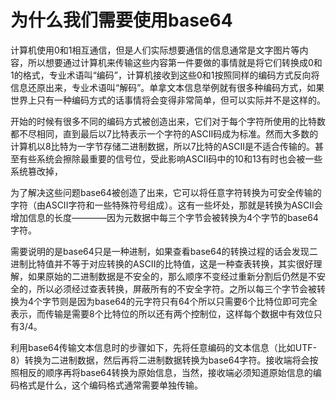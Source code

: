 # 为什么我们需要使用base64

计算机使用0和1相互通信，但是人们实际想要通信的信息通常是文字图片等内容，所以想要通过计算机来传输这些内容第一件要做的事情就是将它们转换成0和1的格式，专业术语叫“编码”，计算机接收到这些0和1按照同样的编码方式反向将信息还原出来，专业术语叫“解码”。单拿文本信息举例就有很多种编码方式，如果世界上只有一种编码方式的话事情将会变得非常简单，但可以实际并不是这样的。

开始的时候有很多不同的编码方式被创造出来，它们对于每个字符所使用的比特数都不尽相同，直到最后以7比特表示一个字符的ASCII码成为标准。然而大多数的计算机以8比特为一字节存储二进制数据，所以7比特的ASCII是不适合传输的。甚至有些系统会擦除最重要的信号位，受此影响ASCII码中的10和13有时也会被一些系统篡改掉，

为了解决这些问题base64被创造了出来，它可以将任意字符转换为可安全传输的字符（由ASCII字符和一些特殊符号组成）。这有一些坏处，那就是转换为ASCII会增加信息的长度————因为元数据中每三个字节会被转换为4个字节的base64字符。

需要说明的是base64只是一种进制，如果查看base64的转换过程的话会发现二进制比特值并不等于对应转换的ASCII的比特值，这是一种查表转换，其实很好理解，如果原始的二进制数据是不安全的，那么顺序不变经过重新分割后仍然是不安全的，所以必须经过查表转换，屏蔽所有的不安全字符。之所以每三个字节会被转换为4个字节则是因为base64的元字符只有64个所以只需要6个比特位即可完全表示，而传输是需要8个比特位的所以还有两个控制位，这样每个数据中有效位只有3/4。

利用base64传输文本信息时的步骤如下，先将任意编码的文本信息（比如UTF-8）转换为二进制数据，然后再将二进制数据转换为base64字符。接收端将会按照相反的顺序再将base64转换为原始信息，当然，接收端必须知道原始信息的编码格式是什么，这个编码格式通常需要单独传输。

